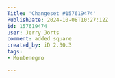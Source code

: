 ```yaml
---
Title: 'Changeset #157619474'
PublishDate: 2024-10-08T10:27:12Z
id: 157619474
user: Jerry Jorts
comment: added square
created_by: iD 2.30.3
tags:
- Montenegro

---
```

